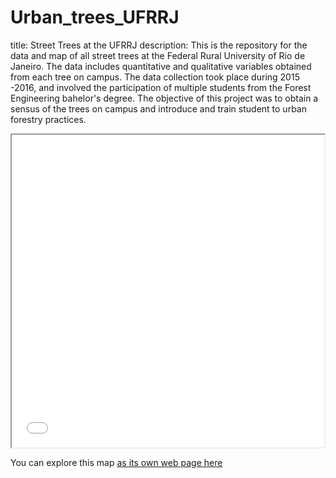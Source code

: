 # Urban_trees_UFRRJ
title: Street Trees at the UFRRJ
description: This is the repository for the data and map of all street trees at the Federal Rural University of Rio de Janeiro. The data includes quantitative and qualitative variables obtained from each tree on campus. The data collection took place during 2015 -2016, and involved the participation of multiple students from the Forest Engineering bahelor's degree. The objective of this project was to obtain a sensus of the trees on campus and introduce and train student to urban forestry practices.

<iframe src="arvores_rural.html" height="500" width="500"></iframe>

You can explore this map [as its own web page here](arvores_rural.html)
